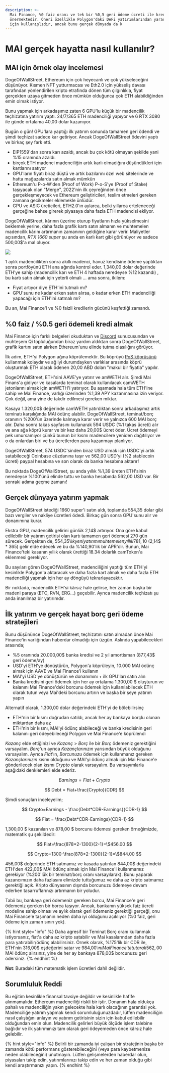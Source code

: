 ```yaml
---
description: >-
  Mai Finance, %0 faiz oranı ve tek bir %0,5 geri ödeme ücreti ile krediler
  önermektedir. Öneri özellikle Polygon'daki DeFi yatırımlarından yararlanmak
  için kullanışlıdır, ancak bunu gerçek dünyada da k
---
```


# MAI gerçek hayatta nasıl kullanılır?

## MAI için örnek olay incelemesi

DogeOfWallStreet, Ethereum için çok heyecanlı ve çok yükseleceğini düşünüyor. Kısmen NFT yutturmacası ve Eth2.0 için yükseliş davası tarafından yönlendirilen kripto etrafında dönen tüm çılgınlıkla, fiyat gerçekten uzaya gitmeden önce mümkün olduğunca çok ETH alabildiğinden emin olmak istiyor.

Bunu yapmak için arkadaşımız zaten 6 GPU'lu küçük bir madencilik teçhizatına yatırım yaptı. 24/7/365 ETH madenciliği yapıyor ve 6 RTX 3080 ile günde ortalama 40,00 dolar kazanıyor.

Bugün o gün! GPU'lara yaptığı ilk yatırım sonunda tamamen geri ödendi ve şimdi teçhizat sadece kar getiriyor. Ancak DogeOfWallStreet ödevini yaptı ve birkaç şey fark etti.

* EIP1559'dan sonra karı azaldı, ancak bu çok kötü olmayan şekilde yani %15 oranında azaldı.
* birçok ETH madenci madenciliğin artık karlı olmadığını düşündükleri için kartlarını satıyor
* GPU'ların fiyatı biraz düştü ve artık bazılarını özel web sitelerinde ve hatta mağazalarda satın almak mümkün
* Ethereum'u P-o-W'den (Proof of Work) P-o-S'ye (Proof of Stake) taşıyacak olan "Merge", 2022'nin ilk çeyreğinden önce gerçekleşmeyecek ve Ethereum geliştiricileri, teslim etmeleri gereken zamana gecikmeler eklemekle ünlüdür.
* GPU ve ASIC üreticileri, ETH2.0'ın aylarca, belki yıllarca erteleneceği gerçeğine bahse girerek piyasaya daha fazla ETH madencisi ekliyor.

DogeOfWallStreet, kârının üzerine oturup fiyatların hızla yükselmesini beklemek yerine, daha fazla grafik kartı satın almanın ve muhtemelen madencilik kârını artırmanın zamanının geldiğine karar verir. Maliyetler açısından, _RTX 1660 super_ şu anda en karlı kart gibi görünüyor ve sadece 500,00$'a mal oluyor.

![](../.gitbook/assets/screen-shot-2021-08-13-at-12.07.41-pm.png)

1 aylık madencilikten sonra akıllı madenci, havuz kendisine ödeme yaptıktan sonra portföyünü ETH ana ağında kontrol eder. 1,340,00 dolar değerinde ETH'ye sahip (madencilik karı ve ETH 4 haftada neredeyse %12 kazandı) , bu kartı satın almak için yeterli olmalı ... ama sonra, ikilem:

* Fiyat artıyor diye ETH'ini tutmalı mı?
* GPU'sunu ne kadar erken satın alırsa, o kadar erken ETH madenciliği yapacağı için ETH'ini satmalı mı?

Bu an, Mai Finance'i ve %0 faizli kredilerin gücünü keşfettiği zamandı.

## %0 faiz / %0.5 geri ödemeli kredi almak

Mai Finance için farklı belgeleri okuduktan ve [Discord](https://discord.gg/mQq55j65xJ) sunucusundan ve muhteşem Qi topluluğundan biraz yardım aldıktan sonra DogeOfWallStreet, grafik kartını satın alırken Ethereum'unu elinde tutma olasılığını görüyor.

İlk adım, ETH'yi Polygon ağına köprülemektir. Bu köprüyü [PoS köprüsünü](https://wallet.matic.network/bridge) kullanmak kolaydır ve ağ iyi durumdayken varlıklar arasında köprü oluşturmak ETH olarak ödenen 20,00 ABD doları "makul bir fiyatla" yapılır.

DogeOfWallStreet, ETH'sini AAVE'ye yatırır ve amWETH alır. Şimdi Mai Finans'a gidiyor ve kasalarda teminat olarak kullanılacak camWETH jetonlarını almak için amWETH'i yatırıyor. Bu aşamada hala tüm ETH'ine sahip ve Mai Finance, varlığı üzerinden %1,39 APY kazanmasına izin veriyor. Çok değil, ama yine de takdir edilmesi gereken miktar.

Kasaya 1.320,00$ değerinde camWETH yatırdıktan sonra arkadaşımız artık teminatı karşılığında MAI ödünç alabilir. DogeOfWallStreet, teminat/borç oranının %200'ün üzerinde kalmaya karar verir ve yalnızca 600 MAI borç alır. Daha sonra takas sayfasını kullanarak 594 USDC (%1 takas ücreti) alır ve ana ağa köprü kurar ve bir kez daha 20,00$ ücret öder. Ücret ödemeyi pek umursamıyor çünkü bunun bir kısmı madencilere yeniden dağıtılıyor ve o da onlardan biri ve bu ücretlerden para kazanmayı planlıyor.

DogeOfWallStreet, 574 USDC'sinden biraz USD almak için USDC'yi artık satabileceği Coinbase cüzdanına taşır ve 562,00 USD'yi (%2 stablecoin ücreti) paypal hesabına ve son olarak da banka hesabına aktarır!

Bu noktada DogeOfWallStreet, şu anda yıllık %1,39 üreten ETH'sinin neredeyse %100'ünü elinde tuttu ve banka hesabında 562,00 USD var. Bir sonraki adıma geçme zamanı!

## Gerçek dünyaya yatırım yapmak

DogeOfWallStreet istediği 1660 super'i satın aldı, toplamda 554,35 dolar gibi bazı vergiler ve nakliye ücretleri ödedi. Birkaç gün sonra GPU'sunu alır ve donanımına kurar.

Ekstra GPU, madencilik gelirini günlük 2,14$ artırıyor. Ona göre kabul edilebilir bir yatırım getirisi olan kartı tamamen geri ödemesi 270 gün sürecek. Gerçekten de, 554,35$'lık yeni yatırımı muhtemelen yıllık 781,10$ (2,14$ \* 365) gelir elde edecek ve bu da %140,90'lık bir APR'dir. Bunun, Mai Finance'teki kasanın yıllık olarak ürettiği 18.34 dolarlık camToken'a eklenmesi gerekiyor.

Bu sayıları gören DogeOfWallStreet, madenciliğini yaptığı tüm ETH'yi kesinlikle Polygon'a aktaracak ve daha fazla kart almak ve daha fazla ETH madenciliği yapmak için her ay döngüyü tekrarlayacaktır.

Bir noktada, madencilik ETH'si kârsız hale gelirse, her zaman başka bir madeni paraya (ETC, RVN, ERG...) geçebilir. Ayrıca madencilik teçhizatı şu anda inanılmaz bir yatırımdır.

## İlk yatırım ve gerçek hayat borç geri ödeme stratejileri

Bunu düşününce DogeOfWallStreet, teçhizatını satın almadan önce Mai Finance'in varlığından haberdar olmadığı için üzgün. Aslında yapabilecekleri arasında;

* %5 oranında 20.000,00$ banka kredisi ve 2 yıl amortisman (877,43$ geri ödeme/ay)
* USD'yi ETH'ye dönüştürün, Polygon'a köprüleyin, 10.000 MAI ödünç almak için AAVE ve Mai Finance'i kullanın
* MAI'yi USD'ye dönüştürün ve donanımını + ilk GPU'ları satın alın
* Banka kredisini geri ödemek için her ay ortalama 1.300,00 $ oluşturun ve kalanını Mai Finance'deki borcunu ödemek için kullanılabilecek ETH olarak tutun veya Mai'deki borcunu artırın ve başka bir şeye yatırım yapın

Alternatif olarak, 1.300,00 dolar değerindeki ETH'yi de bölebilirsinç

* ETH'nin bir kısmı doğrudan satıldı, ancak her ay bankaya borçlu olunan miktardan daha az
* ETH'nin bir kısmı, MAI'yi ödünç alabileceği ve banka kredisinin geri kalanını geri ödeyebileceği Polygon ve Mai Finance'e köprülendi

_Kazanç_ elde ettiğinizi ve _Kazanç_ > _Borç_ ile bir _Borç_ ödemeniz gerektiğini varsayalım. _Borç_'un ayrıca _Kazançlarınızın_ yarısından büyük olduğunu varsayalım. Ayrıca _Fiat_'ın, _Borcunuzu_ ödemek için kullanmanız gereken _Kazançlarınızın_ kısmı olduğunu ve MAI'yi ödünç almak için Mai Finance'e gönderilecek olan kısmı _Crypto_ olarak varsayalım. Bu varsayımlarla aşağıdaki denklemleri elde ederiz.

$$
Earnings = Fiat + Crypto
$$

$$
Debt = Fiat+\frac{Crypto}{CDR}
$$

Şimdi sonuçları inceleyelim;

$$
Crypto=Earnings - \frac{Debt*CDR-Earnings}{CDR-1}
$$

$$
Fiat = \frac{Debt*CDR-Earnings}{CDR-1}
$$

1,300,00 $ kazanılan ve 878,00 $ borcunu ödemesi gereken örneğimizde, matematik şu şekildedir:

$$
Fiat=\frac{878*2-1300}{2-1}=\$456.00
$$

$$
Crypto=1300-\frac{878*2-1300}{2-1}=\$844.00
$$

456,00$ değerinde ETH satmamız ve kasada yatırılan 844,00$ değerindeki ETH'den 422,00$ MAI ödünç almak için Mai Finance'i kullanmamız gerekiyor (%200'lük bir teminat/borç oranı varsayılarak). Bunu yaparak kazancımızın daha fazlasını elimizde tuttuğumuz ve daha az kripto satmamız gerektiği açık. Kripto dünyasının dışında borcunuzu ödemeye devam ederken tasarruflarınızı artırmanın bir yoludur.

Tabii bu, bankaya geri ödemeniz gereken borcu, Mai Finance'e geri ödemeniz gereken bir borca ​​taşıyor. Ancak, bankanın yüksek faiz ücreti modeline sahip olması ve aylık olarak geri ödemeniz gerektiği gerçeği, onu Mai Finance'e taşımanın neden daha iyi olduğunu açıklıyor (%0 faiz, geri ödeme için zaman sınırı yok).

{% hint style="info" %}
Daha agresif bir Teminat Borç oranı kullanmak istiyorsanız, fiat'a daha az kripto satabilir ve Mai kasalarından daha fazla para yatırabilir/ödünç alabilirsiniz. Örnek olarak, %175'lik bir CDR ile, ETH'nin 316,00$ eşdeğerini satar ve 984,00$'ını Mai Finance'te tutarak 562,00$ MAI ödünç alırsınız, yine de her ay bankaya 878,00$ borcunuzu geri ödersiniz.
{% endhint %}

**Not**: Buradaki tüm matematik işlem ücretleri dahil değildir.

## Sorumluluk Reddi

Bu eğitim kesinlikle finansal tavsiye değildir ve kesinlikle hafife alınmamalıdır. Ethereum madenciliği riskli bir iştir. Donanım hala oldukça pahalı ve madenciliğin yakın gelecekte hala karlı olacağının garantisi yok. Madenciliğe yatırım yapmak kendi sorumluluğunuzdadır, lütfen madenciliğin nasıl çalıştığını anlayın ve yatırım getirisinin sizin için kabul edilebilir olduğundan emin olun. Madencilik gelirleri büyük ölçüde işlem talebine bağlıdır ve ilk yatırımınızı tam olarak geri ödeyemeden önce kârsız hale gelebilir.

{% hint style="info" %}
Belirli bir zamanda iyi çalışan bir stratejinin başka bir zamanda kötü performans gösterebileceğini (veya para kaybetmenize neden olabileceğini) unutmayın. Lütfen gelişmelerden haberdar olun, piyasaları takip edin, yatırımlarınızı takip edin ve her zaman olduğu gibi kendi araştırmanızı yapın.
{% endhint %}
